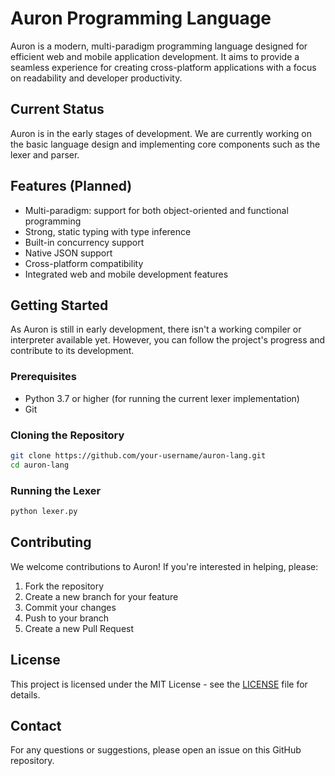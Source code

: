# Auron Programming Language

Auron is a modern, multi-paradigm programming language designed for efficient web and mobile application development. It aims to provide a seamless experience for creating cross-platform applications with a focus on readability and developer productivity.

## Current Status

Auron is in the early stages of development. We are currently working on the basic language design and implementing core components such as the lexer and parser.

## Features (Planned)

- Multi-paradigm: support for both object-oriented and functional programming
- Strong, static typing with type inference
- Built-in concurrency support
- Native JSON support
- Cross-platform compatibility
- Integrated web and mobile development features

## Getting Started

As Auron is still in early development, there isn't a working compiler or interpreter available yet. However, you can follow the project's progress and contribute to its development.

### Prerequisites

- Python 3.7 or higher (for running the current lexer implementation)
- Git

### Cloning the Repository

```bash
git clone https://github.com/your-username/auron-lang.git
cd auron-lang
```

### Running the Lexer

```bash
python lexer.py
```

## Contributing

We welcome contributions to Auron! If you're interested in helping, please:

1. Fork the repository
2. Create a new branch for your feature
3. Commit your changes
4. Push to your branch
5. Create a new Pull Request

## License

This project is licensed under the MIT License - see the [LICENSE](LICENSE) file for details.

## Contact

For any questions or suggestions, please open an issue on this GitHub repository.
